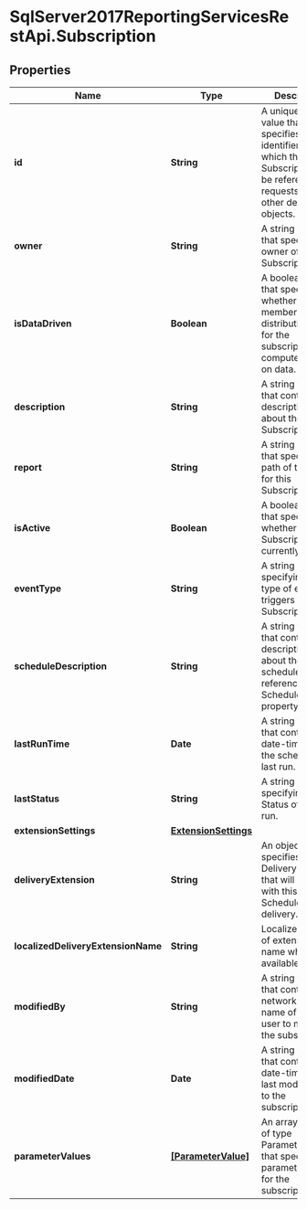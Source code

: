 # SqlServer2017ReportingServicesRestApi.Subscription

## Properties
Name | Type | Description | Notes
------------ | ------------- | ------------- | -------------
**id** | **String** | A unique UUID value that specifies the identifier by which this Subscription can be referenced in requests or in other defined objects. | [optional] 
**owner** | **String** | A string value that specifies the owner of the Subscription. | [optional] 
**isDataDriven** | **Boolean** | A boolean value that specifies whether the members of the distribution list for the subscription are computed based on data. | [optional] 
**description** | **String** | A string value that contains descriptive text about the Subscription. | [optional] 
**report** | **String** | A string value that specifies the path of the report for this Subscription. | [optional] 
**isActive** | **Boolean** | A boolean value that specifies whether the Subscription is currently active. | [optional] 
**eventType** | **String** | A string specifying the type of event that triggers the Subscription. | [optional] 
**scheduleDescription** | **String** | A string value that contains descriptive text about the schedule referenced in the Schedule property. | [optional] 
**lastRunTime** | **Date** | A string value that contains the date-time that the schedule was last run. | [optional] 
**lastStatus** | **String** | A string specifying the Status of the last run. | [optional] 
**extensionSettings** | [**ExtensionSettings**](ExtensionSettings.md) |  | [optional] 
**deliveryExtension** | **String** | An object that specifies the DeliveryExtension that will be used with this Schedule's report delivery. | [optional] 
**localizedDeliveryExtensionName** | **String** | Localized version of extension name when available. | [optional] 
**modifiedBy** | **String** | A string value that contains the network user name of the last user to modify the subscription. | [optional] 
**modifiedDate** | **Date** | A string value that contains the date-time of the last modification to the subscription. | [optional] 
**parameterValues** | [**[ParameterValue]**](ParameterValue.md) | An array of items of type ParameterValue that specify the parameter values for the subscription. | [optional] 


